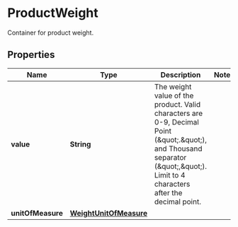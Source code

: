 

# ProductWeight

Container for product weight.

## Properties

| Name | Type | Description | Notes |
|------------ | ------------- | ------------- | -------------|
|**value** | **String** | The weight value of the product.  Valid characters are 0-9, Decimal Point (\&quot;.\&quot;), and Thousand separator (\&quot;,\&quot;).  Limit to 4 characters after the decimal point. |  |
|**unitOfMeasure** | [**WeightUnitOfMeasure**](WeightUnitOfMeasure.md) |  |  |



